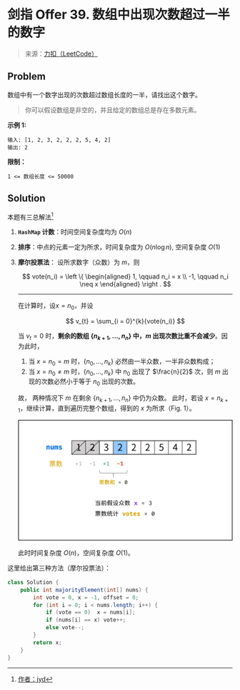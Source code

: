 # 剑指 Offer 39. 数组中出现次数超过一半的数字

> 来源：[力扣（LeetCode）](https://leetcode-cn.com/problems/shu-zu-zhong-chu-xian-ci-shu-chao-guo-yi-ban-de-shu-zi-lcof)

## Problem

数组中有一个数字出现的次数超过数组长度的一半，请找出这个数字。

> 你可以假设数组是非空的，并且给定的数组总是存在多数元素。

**示例 1:**

```
输入: [1, 2, 3, 2, 2, 2, 5, 4, 2]
输出: 2
```

**限制：**

```
1 <= 数组长度 <= 50000
```

## Solution

本题有三总解法[^leet-code]

1. **`HashMap` 计数**：时间空间复杂度均为 $O(n)$

2. **排序**：中点的元素一定为所求，时间复杂度为 $O(n\log n)$, 空间复杂度 $O(1)$

3. **摩尔投票法**： 设所求数字（众数）为 $m$，则

    $$
    vote(n_i) = \left \{
        \begin{aligned}
        1, \qquad n_i = x \\
        -1, \qquad n_i \neq x
        \end{aligned}
    \right .
    $$

    ---

    在计算时，设$x = n_0$，并设

    $$
    v_{t} = \sum_{i = 0}^{k}{vote(n_i)}
    $$

    当 $v_{t} = 0$ 时，**剩余的数组 $\left\{n_{k+1}, ..., n_n\right\}$ 中，$m$ 出现次数比重不会减少**。因为此时，

    1. 当 $x = n_0=m$ 时，$\left\{n_0,...,n_k\right\}$ 必然由一半众数，一半非众数构成；
    2. 当 $x = n_0 \neq m$ 时，$\left\{n_0,...,n_k\right\}$ 中 $n_0$ 出现了 $\frac{n}{2}$ 次，则 $m$ 出现的次数必然小于等于 $n_0$ 出现的次数。

    故， 两种情况下 $m$ 在剩余 $\left\{n_{k+1}, ..., n_n\right\}$ 中仍为众数。
    此时，若设 $x = n_{k+1}$，继续计算，直到遍历完整个数组，得到的 $x$ 为所求（Fig. 1）。

     ![img](./images/Offer39/1603612327-WvtbDg-Picture7.png "Fig. 1 摩尔投票法")

    此时时间复杂度 $O(n)$，空间复杂度 $O(1)$。

这里给出第三种方法（摩尔投票法）：

```java
class Solution {
    public int majorityElement(int[] nums) {
        int vote = 0, x = -1, offset = 0;
        for (int i = 0; i < nums.length; i++) {
            if (vote == 0)  x = nums[i];
            if (nums[i] == x) vote++;
            else vote--;
        }
        return x;
    }
}
```

[^leet-code]: [作者：jyd](https://leetcode-cn.com/problems/shu-zu-zhong-chu-xian-ci-shu-chao-guo-yi-ban-de-shu-zi-lcof/solution/mian-shi-ti-39-shu-zu-zhong-chu-xian-ci-shu-chao-3/)
